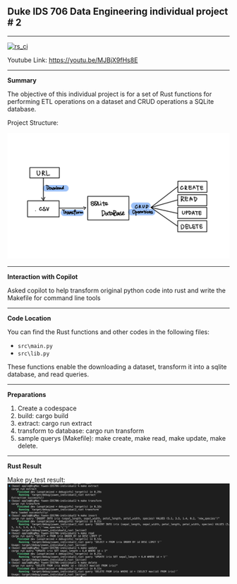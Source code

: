 ## Duke IDS 706 Data Engineering individual project # 2
---

[![rs_ci](https://github.com/nogibjj/Yuwen-IDS706-individual2/actions/workflows/rs_cicd.yml/badge.svg)](https://github.com/nogibjj/Yuwen-IDS706-individual2/actions/workflows/rs_cicd.yml)

Youtube Link: 
https://youtu.be/MJBjX9fHs8E

---

**Summary**

The objective of this individual project is for a set of Rust functions for performing ETL operations on a dataset and CRUD operations a SQLite database.

Project Structure:

![Alt text](<str.jpeg>)

---
**Interaction with Copilot**

Asked copilot to help transform original python code into rust and write the Makefile for command line tools

---
**Code Location**

You can find the Rust functions and other codes in the following files:
- `src\main.py`
- `src\lib.py`

These functions enable the downloading a dataset, transform it into a sqlite database, and read queries.

---

**Preparations**

1. Create a codespace
2. build: cargo build
3. extract: cargo run extract
4. transform to database: cargo run transform
5. sample querys (Makefile): make create, make read, make update, make delete.

---

**Rust Result**

Make py_test result:
![Alt text](<cargo_result.png>)
